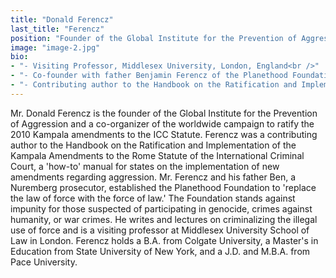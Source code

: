 ```yaml
---
title: "Donald Ferencz" 
last_title: "Ferencz"
position: "Founder of the Global Institute for the Prevention of Aggression"
image: "image-2.jpg"
bio: 
- "- Visiting Professor, Middlesex University, London, England<br />"
- "- Co-founder with father Benjamin Ferencz of the Planethood Foundation that has a mission to condemn impunity for those suspected of participating in genocide, crimes against humanity, or war crimes<br />"
- "- Contributing author to the Handbook on the Ratification and Implementation of the Kampala Amendments to the Rome Statute of the International Criminal Court<br />"
---
```

Mr. Donald Ferencz is the founder of the Global Institute for the Prevention of Aggression and a co-organizer of the worldwide campaign to ratify the 2010 Kampala amendments to the ICC Statute. Ferencz was a contributing author to the Handbook on the Ratification and Implementation of the Kampala Amendments to the Rome Statute of the International Criminal Court, a 'how-to' manual for states on the implementation of new amendments regarding aggression. Mr. Ferencz and his father Ben, a Nuremberg prosecutor, established the Planethood Foundation to 'replace the law of force with the force of law.' The Foundation stands against impunity for those suspected of participating in genocide, crimes against humanity, or war crimes. He writes and lectures on criminalizing the illegal use of force and is a visiting professor at Middlesex University School of Law in London. Ferencz holds a B.A. from Colgate University, a Master's in Education from State University of New York, and a J.D. and M.B.A. from Pace University.